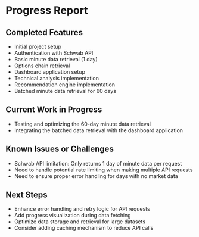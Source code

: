# Progress Report

## Completed Features

- Initial project setup
- Authentication with Schwab API
- Basic minute data retrieval (1 day)
- Options chain retrieval
- Dashboard application setup
- Technical analysis implementation
- Recommendation engine implementation
- Batched minute data retrieval for 60 days

## Current Work in Progress

- Testing and optimizing the 60-day minute data retrieval
- Integrating the batched data retrieval with the dashboard application

## Known Issues or Challenges

- Schwab API limitation: Only returns 1 day of minute data per request
- Need to handle potential rate limiting when making multiple API requests
- Need to ensure proper error handling for days with no market data

## Next Steps

- Enhance error handling and retry logic for API requests
- Add progress visualization during data fetching
- Optimize data storage and retrieval for large datasets
- Consider adding caching mechanism to reduce API calls

